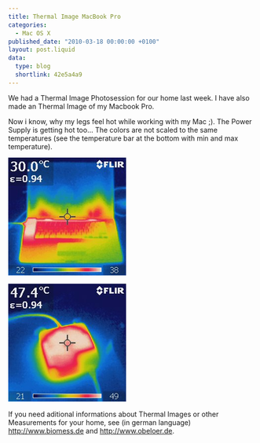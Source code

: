 ```yaml
---
title: Thermal Image MacBook Pro
categories:
  - Mac OS X
published_date: "2010-03-18 00:00:00 +0100"
layout: post.liquid
data:
  type: blog
  shortlink: 42e5a4a9
---
```

We had a Thermal Image Photosession for our home last week. I have also
made an Thermal Image of my Macbook Pro.

Now i know, why my legs feel hot while working with my Mac ;). The Power Supply
is getting hot too... The colors are not scaled to the same temperatures
(see the temperature bar at the bottom with min and max temperature).

<!-- more -->

![MacBook Pro IR](MacBookProIR.jpg)

![MacBook Pro Power Supply IR](MacPowerSupplyIR.jpg)

If you need aditional informations about Thermal Images or other Measurements
for your home, see (in german language) <http://www.biomess.de> and <http://www.obeloer.de>.

